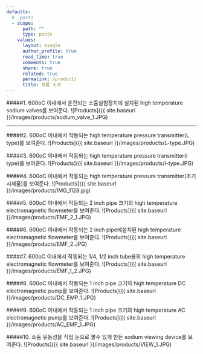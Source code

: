 ```yaml
---
defaults:
  # _posts
  - scope:
      path: ""
      type: posts
    values:
      layout: single
      author_profile: true
      read_time: true
      comments: true
      share: true
      related: true
      permalink: /product/
      title: 제품 소개
---
```

#####1. 600oC 이내에서 운전되는 소듐실험장치에 설치된 high temperature sodium valves를 보여준다.
![Products]({{ site.baseurl }}/images/products/sodium_valve_1.JPG)

---
#####2. 600oC 이내에서 작동되는 high temperature pressure transmitter(L type)를 보여준다.
![Products]({{ site.baseurl }}/images/products/L-type.JPG)

#####3. 600oC 이내에서 작동되는 high temperature pressure transmitter(I type)를 보여준다.
![Products]({{ site.baseurl }}/images/products/I-type.JPG)

#####4. 600oC 이내에서 작동되는 high temperature pressure transmitter(초기 시제품)를 보여준다.
![Products]({{ site.baseurl }}/images/products/IMG_1128.jpg)

#####5. 600oC 이내에서 작동되는 2 inch pipe 크기의  high temperature electromagnetic flowmeter를 보여준다.
![Products]({{ site.baseurl }}/images/products/EMF_2_1.JPG)

#####6. 600oC 이내에서 작동되는 2 inch pipe에설치된 high temperature electromagnetic flowmeter를 보여준다.
![Products]({{ site.baseurl }}/images/products/EMF_2.JPG)

#####7. 600oC 이내에서 작동되는 1/4, 1/2 inch tube용의 high temperature electromagnetic flowmeter를 보여준다.
![Products]({{ site.baseurl }}/images/products/EMF_1_2.JPG)

#####8. 600oC 이내에서 작동되는 1 inch pipe 크기의  high temperature DC electromagnetic pump를 보여준다.
![Products]({{ site.baseurl }}/images/products/DC_EMP_1.JPG)

#####9. 600oC 이내에서 작동되는 1 inch pipe 크기의  high temperature AC electromagnetic pump를 보여준다.
![Products]({{ site.baseurl }}/images/products/AC_EMP_1.JPG)

#####10. 소듐 유동성을 직접 눈으로 볼수 있게 만든 sodium viewing device를 보여준다.
![Products]({{ site.baseurl }}/images/products/VIEW_1.JPG)


